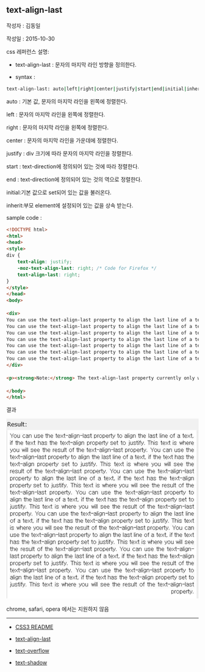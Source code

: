 ## text-align-last

작성자 : 김동일

작성일 : 2015-10-30

css 레퍼런스 설명:
 - text-align-last : 문자의 마지막 라인 방향을 정의한다.

 - syntax :
```sh
text-align-last: auto|left|right|center|justify|start|end|initial|inherit;
```

auto : 기본 값, 문자의 마지막 라인을 왼쪽에 정렬한다.

left : 문자의 마지막 라인을 왼쪽에 정렬한다.

right : 문자의 마지막 라인을 왼쪽에 정렬한다.

center : 문자의 마지막 라인을 가운데에 정렬한다.

justify : div 크기에 따라 문자의 마지막 라인을 정렬한다.

start : text-direction에 정의되어 있는 것에 따라 정렬한다.

end : text-direction에 정의되어 있는 것의 역으로 정렬한다.

initial:기본 값으로 set되어 있는 값을 불러온다.

inherit:부모 element에 설정되어 있는 값을 상속 받는다.

sample code :
```html
<!DOCTYPE html>
<html>
<head>
<style>
div {
    text-align: justify;
    -moz-text-align-last: right; /* Code for Firefox */
    text-align-last: right;
}
</style>
</head>
<body>

<div>
You can use the text-align-last property to align the last line of a text, if the text has the text-align property set to justify. This text is where you will see the result of the  text-align-last property. You can use the text-align-last property to align the last line of a text, if the text has the text-align property set to justify. This text is where you will see the result of the  text-align-last property.
You can use the text-align-last property to align the last line of a text, if the text has the text-align property set to justify. This text is where you will see the result of the  text-align-last property.
You can use the text-align-last property to align the last line of a text, if the text has the text-align property set to justify. This text is where you will see the result of the  text-align-last property.
You can use the text-align-last property to align the last line of a text, if the text has the text-align property set to justify. This text is where you will see the result of the  text-align-last property.
You can use the text-align-last property to align the last line of a text, if the text has the text-align property set to justify. This text is where you will see the result of the  text-align-last property.
You can use the text-align-last property to align the last line of a text, if the text has the text-align property set to justify. This text is where you will see the result of the  text-align-last property.
You can use the text-align-last property to align the last line of a text, if the text has the text-align property set to justify. This text is where you will see the result of the  text-align-last property.
</div>

<p><strong>Note:</strong> The text-align-last property currently only works in Internet Explorer and Firefox.</p>

</body>
</html>
```

결과

![text-align-last](../images/text-align-last.jpg)

chrome, safari, opera 에서는 지원하지 않음



-----

* [CSS3 README](../README.md)

* [text-align-last](text-align-last.md)
* [text-overflow](text-overflow.md)
* [text-shadow](text-shadow.md)
